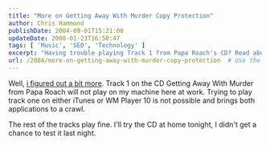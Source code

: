 ```yaml
---
title: "More on Getting Away With Murder Copy Protection"
author: Chris Hammond
publishDate: 2004-09-01T15:21:00
updateDate: 2008-01-23T16:50:47
tags: [ 'Music', 'SEO', 'Technology' ]
excerpt: "Having trouble playing Track 1 from Papa Roach's CD? Read about a similar issue and how to resolve it to enjoy the music hassle-free."
url: /2004/more-on-getting-away-with-murder-copy-protection  # Use the generated URL with year
---
```

<P>Well, <A href="https://www.chrishammond.com/archive/2004/08/31/256">i figured out a bit more</A>. Track 1 on the CD Getting Away With Murder from Papa Roach will not play on my machine here at work. Trying to play track one on either iTunes or WM Player 10 is not possible and brings both applications to a crawl.</P> <P>The rest of the tracks play fine. I'll try the CD at home tonight, I didn't get a chance to test&nbsp;it last night.</P>


